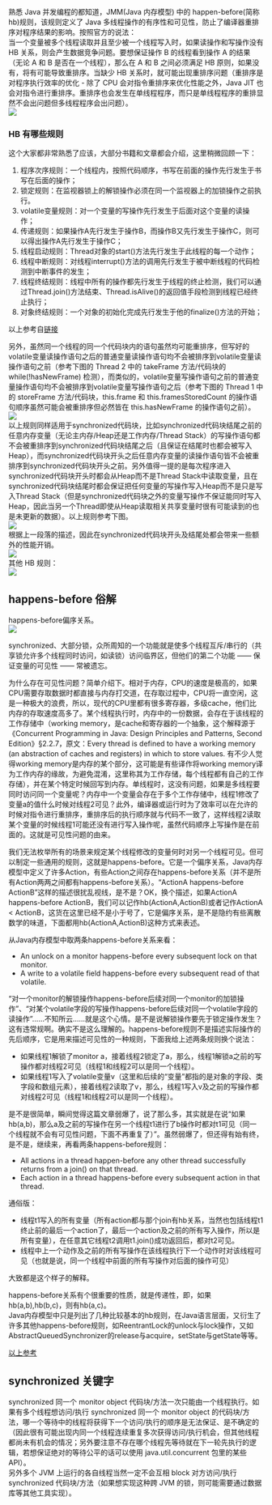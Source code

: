 熟悉 Java 并发编程的都知道，JMM(Java 内存模型) 中的 happen-before(简称 hb)规则，该规则定义了 Java 多线程操作的有序性和可见性，防止了编译器重排序对程序结果的影响。按照官方的说法：  
当一个变量被多个线程读取并且至少被一个线程写入时，如果读操作和写操作没有 HB 关系，则会产生数据竞争问题。要想保证操作 B 的线程看到操作 A 的结果（无论 A 和 B 是否在一个线程），那么在 A 和 B 之间必须满足 HB 原则，如果没有，将有可能导致重排序。当缺少 HB 关系时，就可能出现重排序问题（重排序是对程序执行效率的优化 - 除了 CPU 会对指令重排序来优化性能之外，Java JIT 也会对指令进行重排序。重排序也会发生在单线程程序，而只是单线程程序的重排显然不会出问题但多线程程序会出问题）。  
![](./Happens-Before%20Relation.png)  
  
### HB 有哪些规则
这个大家都非常熟悉了应该，大部分书籍和文章都会介绍，这里稍微回顾一下：  
1. 程序次序规则：一个线程内，按照代码顺序，书写在前面的操作先行发生于书写在后面的操作；
2. 锁定规则：在监视器锁上的解锁操作必须在同一个监视器上的加锁操作之前执行。
3. volatile变量规则：对一个变量的写操作先行发生于后面对这个变量的读操作；
4. 传递规则：如果操作A先行发生于操作B，而操作B又先行发生于操作C，则可以得出操作A先行发生于操作C；
5. 线程启动规则：Thread对象的start()方法先行发生于此线程的每一个动作；
6. 线程中断规则：对线程interrupt()方法的调用先行发生于被中断线程的代码检测到中断事件的发生；
7. 线程终结规则：线程中所有的操作都先行发生于线程的终止检测，我们可以通过Thread.join()方法结束、Thread.isAlive()的返回值手段检测到线程已经终止执行；
8. 对象终结规则：一个对象的初始化完成先行发生于他的finalize()方法的开始；  
  
以上参考自[链接](https://ifeve.com/java-%E4%BD%BF%E7%94%A8-happen-before-%E8%A7%84%E5%88%99%E5%AE%9E%E7%8E%B0%E5%85%B1%E4%BA%AB%E5%8F%98%E9%87%8F%E7%9A%84%E5%90%8C%E6%AD%A5%E6%93%8D%E4%BD%9C/)  
  
另外，虽然同一个线程的同一个代码块内的语句虽然均可能重排序，但写好的volatile变量读操作语句之后的普通变量读操作语句均不会被排序到volatile变量读操作语句之前（参考下图的 Thread 2 中的 takeFrame 方法/代码块的 while(!hasNewFrame) 检测），而类似的，volatile变量写操作语句之前的普通变量操作语句均不会被排序到volatile变量写操作语句之后（参考下图的 Thread 1 中的 storeFrame 方法/代码块，this.frame 和 this.framesStoredCount 的操作语句顺序虽然可能会被重排序但必然皆在 this.hasNewFrame 的操作语句之前）。  
![](./Happens-Before%20Relation%202.png)  
以上规则同样适用于synchronized代码块，比如synchronized代码块结尾之前的任意内存变量（无论主内存/Heap还是工作内存/Thread Stack）的写操作语句都不会被重排序到synchronized代码块结尾之后（且保证在结尾时也都会被写入Heap），而synchronized代码块开头之后任意内存变量的读操作语句皆不会被重排序到synchronized代码块开头之前。另外值得一提的是每次程序进入synchronized代码块开头时都会从Heap而不是Thread Stack中读取变量，且在synchronized代码块结尾时都会保证把任何变量的写操作写入Heap而不是只是写入Thread Stack（但是synchronized代码块之外的变量写操作不保证能同时写入Heap，因此当另一个Thread即使从Heap读取相关共享变量时很有可能读到的也是未更新的数据）。以上规则参考下图。  
![](./Happens-Before%20Relation%203.png)  
根据上一段落的描述，因此在synchronized代码块开头及结尾处都会带来一些额外的性能开销。  
![](./Java%20Synchronized%202.png)  
其他 HB 规则：  
![](./Happens-Before%20Relation%204.png)  
  
## happens-before 俗解
happens-before偏序关系。  
![](./Happens-Before%20Relation%205.png)  
  
synchronized、大部分锁，众所周知的一个功能就是使多个线程互斥/串行的（共享锁允许多个线程同时访问，如读锁）访问临界区，但他们的第二个功能 —— 保证变量的可见性 —— 常被遗忘。  
  
为什么存在可见性问题？简单介绍下。相对于内存，CPU的速度是极高的，如果CPU需要存取数据时都直接与内存打交道，在存取过程中，CPU将一直空闲，这是一种极大的浪费，所以，现代的CPU里都有很多寄存器，多级cache，他们比内存的存取速度高多了。某个线程执行时，内存中的一份数据，会存在于该线程的工作存储中（working memory，是cache和寄存器的一个抽象，这个解释源于《Concurrent Programming in Java: Design Principles and Patterns, Second Edition》§2.2.7，原文：Every thread is defined to have a working memory (an abstraction of caches and registers) in which to store values. 有不少人觉得working memory是内存的某个部分，这可能是有些译作将working memory译为工作内存的缘故，为避免混淆，这里称其为工作存储，每个线程都有自己的工作存储），并在某个特定时候回写到内存。单线程时，这没有问题，如果是多线程要同时访问同一个变量呢？内存中一个变量会存在于多个工作存储中，线程1修改了变量a的值什么时候对线程2可见？此外，编译器或运行时为了效率可以在允许的时候对指令进行重排序，重排序后的执行顺序就与代码不一致了，这样线程2读取某个变量的时候线程1可能还没有进行写入操作呢，虽然代码顺序上写操作是在前面的。这就是可见性问题的由来。  
  
我们无法枚举所有的场景来规定某个线程修改的变量何时对另一个线程可见。但可以制定一些通用的规则，这就是happens-before。它是一个偏序关系，Java内存模型中定义了许多Action，有些Action之间存在happens-before关系（并不是所有Action两两之间都有happens-before关系）。“ActionA happens-before ActionB”这样的描述很扰乱视线，是不是？OK，换个描述，如果ActionA happens-before ActionB，我们可以记作hb(ActionA,ActionB)或者记作ActionA < ActionB，这货在这里已经不是小于号了，它是偏序关系，是不是隐约有些离散数学的味道，下面都用hb(ActionA,ActionB)这种方式来表述。  
  
从Java内存模型中取两条happens-before关系来看：  
* An unlock on a monitor happens-before every subsequent lock on that monitor.  
* A write to a volatile field happens-before every subsequent read of that volatile.  
  
“对一个monitor的解锁操作happens-before后续对同一个monitor的加锁操作”、“对某个volatile字段的写操作happens-before后续对同一个volatile字段的读操作”……不知所云……就是这个心情。是不是说解锁操作要先于锁定操作发生？这有违常规啊。确实不是这么理解的。happens-before规则不是描述实际操作的先后顺序，它是用来描述可见性的一种规则，下面我给上述两条规则换个说法：  
* 如果线程1解锁了monitor a，接着线程2锁定了a，那么，线程1解锁a之前的写操作都对线程2可见（线程1和线程2可以是同一个线程）。  
* 如果线程1写入了volatile变量v（这里和后续的“变量”都指的是对象的字段、类字段和数组元素），接着线程2读取了v，那么，线程1写入v及之前的写操作都对线程2可见（线程1和线程2可以是同一个线程）。  
  
是不是很简单，瞬间觉得这篇文章弱爆了，说了那么多，其实就是在说“如果hb(a,b)，那么a及之前的写操作在另一个线程t1进行了b操作时都对t1可见（同一个线程就不会有可见性问题，下面不再重复了）”。虽然弱爆了，但还得有始有终，是不是，继续来，再看两条happens-before规则：  
* All actions in a thread happen-before any other thread successfully returns from a join() on that thread.  
* Each action in a thread happens-before every subsequent action in that thread.  

通俗版：  
* 线程t1写入的所有变量（所有action都与那个join有hb关系，当然也包括线程t1终止前的最后一个action了，最后一个action及之前的所有写入操作，所以是所有变量），在任意其它线程t2调用t1.join()成功返回后，都对t2可见。
* 线程中上一个动作及之前的所有写操作在该线程执行下一个动作时对该线程可见（也就是说，同一个线程中前面的所有写操作对后面的操作可见）  

大致都是这个样子的解释。  
  
happens-before关系有个很重要的性质，就是传递性，即，如果hb(a,b),hb(b,c)，则有hb(a,c)。  
Java内存模型中只是列出了几种比较基本的hb规则，在Java语言层面，又衍生了许多其他happens-before规则，如ReentrantLock的unlock与lock操作，又如AbstractQueuedSynchronizer的release与acquire，setState与getState等等。  
  
[以上参考](http://ifeve.com/easy-happens-before/)  
  
## synchronized 关键字
synchronized 同一个 monitor object 代码块/方法一次只能由一个线程执行。如果有多个线程想访问/执行 synchronized 同一个 monitor object 的代码块/方法，哪一个等待中的线程将获得下一个访问/执行的顺序是无法保证、是不确定的（因此很有可能出现内同一个线程连续重复多次获得访问/执行机会，但其他线程都尚未有机会的情况；另外要注意不存在哪个线程先等待就在下一轮先执行的逻辑，若想保证绝对的等待公平的话可以使用 java.util.concurrent 包里的某些 API）。  
另外多个 JVM 上运行的各自线程当然一定不会互相 block 对方访问/执行 synchronized 代码块/方法（如果想实现这种跨 JVM 的锁，则可能需要通过数据库等其他工具实现）。   

